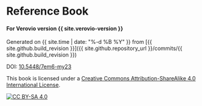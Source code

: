 # Reference Book

#### For Verovio version {{ site.verovio-version }}

Generated on {{ site.time | date: "%-d %B %Y" }} from [{{ site.github.build_revision }}]({{ site.github.repository_url }}/commits/{{ site.github.build_revision }})

DOI: [10.5448/7em6-my23](https://doi.org/10.5448/7em6-my23)

This book is licensed under a
[Creative Commons Attribution-ShareAlike 4.0 International License][cc-by-sa].

[![CC BY-SA 4.0][cc-by-sa-image]][cc-by-sa]

[cc-by-sa]: http://creativecommons.org/licenses/by-sa/4.0/
[cc-by-sa-image]: https://licensebuttons.net/l/by-sa/4.0/88x31.png
[cc-by-sa-shield]: https://img.shields.io/badge/License-CC%20BY--SA%204.0-lightgrey.svg
